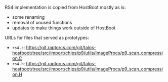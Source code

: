 RS4 implementation is copied from HostBoot mostly as is:
 * some renaming
 * removal of unused functions
 * updates to make things work outside of HostBoot

URLs for files that served as prototypes:
 * `rs4.c`:
    https://git.raptorcs.com/git/talos-hostboot/tree/src/import/chips/p9/utils/imageProcs/p9_scan_compression.C
 * `rs4.h`:
    https://git.raptorcs.com/git/talos-hostboot/tree/src/import/chips/p9/utils/imageProcs/p9_scan_compression.H
